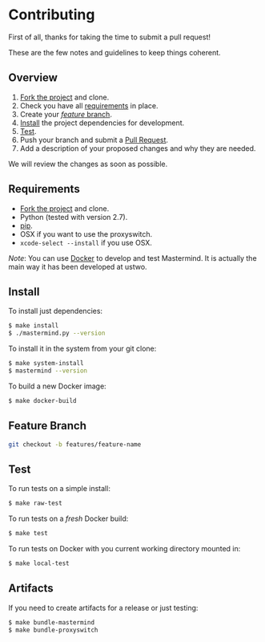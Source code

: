 # Contributing

First of all, thanks for taking the time to submit a pull request!

These are the few notes and guidelines to keep things coherent.


## Overview

1. [Fork the project](http://github.com/ustwo/mastermind/fork) and clone.
2. Check you have all [requirements](#requirements) in place.
3. Create your [_feature_ branch](#feature-branch).
4. [Install](#install) the project dependencies for development.
5. [Test](#test).
6. Push your branch and submit a [Pull Request](https://github.com/ustwo/mastermind/compare/).
7. Add a description of your proposed changes and why they are needed.

We will review the changes as soon as possible.


## Requirements

* [Fork the project](http://github.com/ustwo/mastermind/fork) and clone.
* Python (tested with version 2.7).
* [pip](https://pypi.python.org/pypi/pip/).
* OSX if you want to use the proxyswitch.
* `xcode-select --install` if you use OSX.

*Note*: You can use [Docker](https://docker.com) to develop and test
Mastermind.  It is actually the main way it has been developed at ustwo.

## Install

To install just dependencies:

```sh
$ make install
$ ./mastermind.py --version
```

To install it in the system from your git clone:

```sh
$ make system-install
$ mastermind --version
```

To build a new Docker image:

```sh
$ make docker-build
```


## Feature Branch

```sh
git checkout -b features/feature-name
```

## Test

To run tests on a simple install:

```sh
$ make raw-test
```

To run tests on a _fresh_ Docker build:

```sh
$ make test
```

To run tests on Docker with you current working directory mounted in:

```sh
$ make local-test
```

## Artifacts

If you need to create artifacts for a release or just testing:

```sh
$ make bundle-mastermind
$ make bundle-proxyswitch
```

